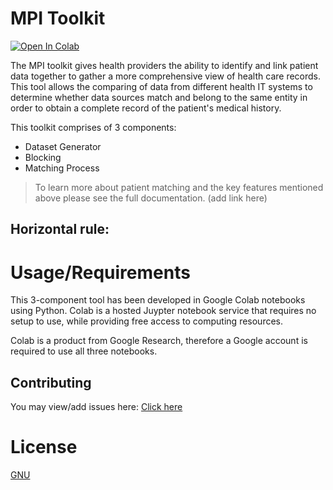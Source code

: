 # MPI Toolkit

[![Open In Colab](https://colab.research.google.com/assets/colab-badge.svg)](https://colab.research.google.com/github/jembi/mpi-toolkit-notebook/blob/main/MPI_Directory.ipynb)

The MPI toolkit gives health providers the ability to identify and link patient data together to gather a more comprehensive view of health care records. This tool allows the comparing of data from different health IT systems to determine whether data sources match and belong to the same entity in order to obtain a complete record of the patient's medical history.

This toolkit comprises of 3 components:

* Dataset Generator
* Blocking 
* Matching Process

> To learn more about patient matching and the key features mentioned above please see the full documentation. (add link here)


Horizontal rule:
---

# Usage/Requirements

This 3-component tool has been developed in Google Colab notebooks using Python. Colab is a hosted Juypter notebook service that requires no setup to use, while providing free access to computing resources.

Colab is a product from Google Research, therefore a Google account is required to use all three notebooks.

## Contributing
You may view/add issues here: [Click here](https://github.com/jembi/mpi-toolkit-notebook/issues)

# License
[GNU](https://github.com/jembi/mpi-toolkit-notebook/blob/main/LICENSE)

